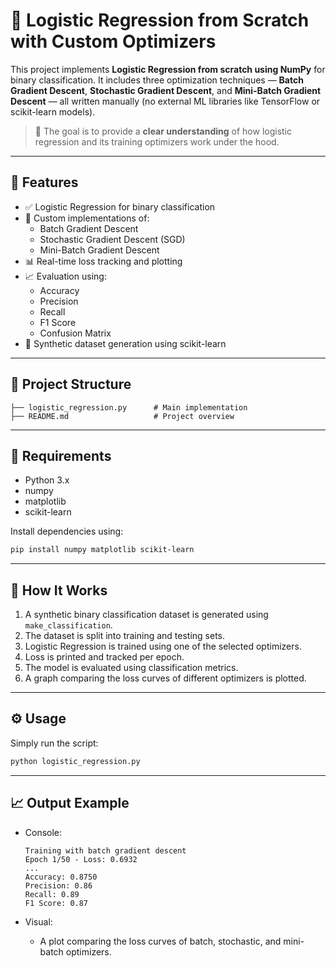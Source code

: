 # 🧠 Logistic Regression from Scratch with Custom Optimizers

This project implements **Logistic Regression from scratch using NumPy** for binary classification. It includes three optimization techniques — **Batch Gradient Descent**, **Stochastic Gradient Descent**, and **Mini-Batch Gradient Descent** — all written manually (no external ML libraries like TensorFlow or scikit-learn models).

> 🎯 The goal is to provide a **clear understanding** of how logistic regression and its training optimizers work under the hood.

---

## 🚀 Features

- ✅ Logistic Regression for binary classification
- 🔁 Custom implementations of:
  - Batch Gradient Descent
  - Stochastic Gradient Descent (SGD)
  - Mini-Batch Gradient Descent
- 📊 Real-time loss tracking and plotting
- 📈 Evaluation using:
  - Accuracy
  - Precision
  - Recall
  - F1 Score
  - Confusion Matrix
- 🧪 Synthetic dataset generation using scikit-learn

---

## 📂 Project Structure

```
├── logistic_regression.py      # Main implementation
├── README.md                   # Project overview
```

---

## 📌 Requirements

- Python 3.x
- numpy
- matplotlib
- scikit-learn

Install dependencies using:

```bash
pip install numpy matplotlib scikit-learn
```

---

## 🧪 How It Works

1. A synthetic binary classification dataset is generated using `make_classification`.
2. The dataset is split into training and testing sets.
3. Logistic Regression is trained using one of the selected optimizers.
4. Loss is printed and tracked per epoch.
5. The model is evaluated using classification metrics.
6. A graph comparing the loss curves of different optimizers is plotted.

---

## ⚙️ Usage

Simply run the script:

```bash
python logistic_regression.py
```

---

## 📈 Output Example

- Console:
  ```
  Training with batch gradient descent
  Epoch 1/50 - Loss: 0.6932
  ...
  Accuracy: 0.8750
  Precision: 0.86
  Recall: 0.89
  F1 Score: 0.87
  ```

- Visual:
  - A plot comparing the loss curves of batch, stochastic, and mini-batch optimizers.

